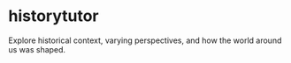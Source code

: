 # historytutor
Explore historical context, varying perspectives, and how the world around us was shaped.
